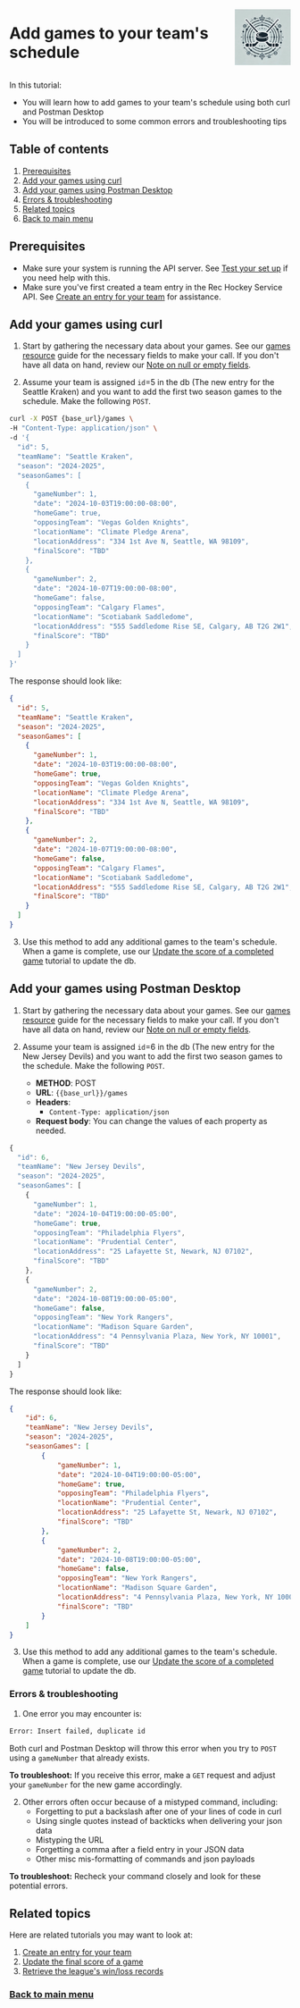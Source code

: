 <div style="display: flex; align-items: center; justify-content: space-between;">
  <h1>Add games to your team's schedule</h1>
  <img src="rhs-logo_4x4.jpeg" alt="Rec Hockey League Logo" style="width: 100px; height: 100px; margin-left: 20px;">
</div>

In this tutorial:

- You will learn how to add games to your team's schedule using both
curl and Postman Desktop
- You will be introduced to some common errors and troubleshooting tips

## Table of contents
1. [Prerequisites](#1)
2. [Add your games using curl](#2)
3. [Add your games using Postman Desktop](#3)
4. [Errors & troubleshooting](#4)
5. [Related topics](#5)
6. [Back to main menu](nav.md)

<a id="1"></a>
## Prerequisites

- Make sure your system is running the API server. See [Test your set up](test-system.md) if you need help with this.
- Make sure you've first created a team entry in the Rec Hockey Service API. See [Create an entry for your team](tut-create-team.md) for assistance.

<a id="2"></a>
## Add your games using curl

1. Start by gathering the necessary data about your games. See our [games resource](res-games.md) guide for the necessary fields to make your call. If you don't have all data on hand, review our [Note on null or empty fields](tut-null-fields.md).

2. Assume your team is assigned `id`=5 in the db (The new entry for the Seattle Kraken) and you want to add the first two season games to the schedule. Make the following `POST`.

```bash
curl -X POST {base_url}/games \
-H "Content-Type: application/json" \
-d '{
  "id": 5,
  "teamName": "Seattle Kraken",
  "season": "2024-2025",
  "seasonGames": [
    {
      "gameNumber": 1,
      "date": "2024-10-03T19:00:00-08:00",
      "homeGame": true,
      "opposingTeam": "Vegas Golden Knights",
      "locationName": "Climate Pledge Arena",
      "locationAddress": "334 1st Ave N, Seattle, WA 98109",
      "finalScore": "TBD"
    },
    {
      "gameNumber": 2,
      "date": "2024-10-07T19:00:00-08:00",
      "homeGame": false,
      "opposingTeam": "Calgary Flames",
      "locationName": "Scotiabank Saddledome",
      "locationAddress": "555 Saddledome Rise SE, Calgary, AB T2G 2W1",
      "finalScore": "TBD"
    }
  ]
}'
```

The response should look like:

```json
{
  "id": 5,
  "teamName": "Seattle Kraken",
  "season": "2024-2025",
  "seasonGames": [
    {
      "gameNumber": 1,
      "date": "2024-10-03T19:00:00-08:00",
      "homeGame": true,
      "opposingTeam": "Vegas Golden Knights",
      "locationName": "Climate Pledge Arena",
      "locationAddress": "334 1st Ave N, Seattle, WA 98109",
      "finalScore": "TBD"
    },
    {
      "gameNumber": 2,
      "date": "2024-10-07T19:00:00-08:00",
      "homeGame": false,
      "opposingTeam": "Calgary Flames",
      "locationName": "Scotiabank Saddledome",
      "locationAddress": "555 Saddledome Rise SE, Calgary, AB T2G 2W1",
      "finalScore": "TBD"
    }
  ]
}
```

3. Use this method to add any additional games to the team's schedule. When a game is complete, use our [Update the score of a completed game](tut-add-score.md) tutorial to update the db.

<a id="3"></a>
## Add your games using Postman Desktop

1. Start by gathering the necessary data about your games. See our [games resource](res-games.md) guide for the necessary fields to make your call. If you don't have all data on hand, review our [Note on null or empty fields](tut-null-fields.md).

2. Assume your team is assigned `id`=6 in the db (The new entry for the New Jersey Devils) and you want to add the first two season games to the schedule. Make the following `POST`. 

    * **METHOD**: POST
    * **URL**: `{{base_url}}/games`
    * **Headers**:
        * `Content-Type: application/json`
    * **Request body**:
        You can change the values of each property as needed.

```js
{
  "id": 6,
  "teamName": "New Jersey Devils",
  "season": "2024-2025",
  "seasonGames": [
    {
      "gameNumber": 1,
      "date": "2024-10-04T19:00:00-05:00",
      "homeGame": true,
      "opposingTeam": "Philadelphia Flyers",
      "locationName": "Prudential Center",
      "locationAddress": "25 Lafayette St, Newark, NJ 07102",
      "finalScore": "TBD"
    },
    {
      "gameNumber": 2,
      "date": "2024-10-08T19:00:00-05:00",
      "homeGame": false,
      "opposingTeam": "New York Rangers",
      "locationName": "Madison Square Garden",
      "locationAddress": "4 Pennsylvania Plaza, New York, NY 10001",
      "finalScore": "TBD"
    }
  ]
}
```

The response should look like:

```json
{
    "id": 6,
    "teamName": "New Jersey Devils",
    "season": "2024-2025",
    "seasonGames": [
        {
            "gameNumber": 1,
            "date": "2024-10-04T19:00:00-05:00",
            "homeGame": true,
            "opposingTeam": "Philadelphia Flyers",
            "locationName": "Prudential Center",
            "locationAddress": "25 Lafayette St, Newark, NJ 07102",
            "finalScore": "TBD"
        },
        {
            "gameNumber": 2,
            "date": "2024-10-08T19:00:00-05:00",
            "homeGame": false,
            "opposingTeam": "New York Rangers",
            "locationName": "Madison Square Garden",
            "locationAddress": "4 Pennsylvania Plaza, New York, NY 10001",
            "finalScore": "TBD"
        }
    ]
}
```

3. Use this method to add any additional games to the team's schedule. When a game is complete, use our [Update the score of a completed game](tut-add-score.md) tutorial to update the db.

<a id="4"></a>
### Errors & troubleshooting

1. One error you may encounter is:

```bash
Error: Insert failed, duplicate id
```
Both curl and Postman Desktop will throw this error when you try to `POST` using a  `gameNumber` that already exists. 

**To troubleshoot:** If you receive this error, make a `GET` request and adjust your `gameNumber` for the new game accordingly.

2. Other errors often occur because of a mistyped command, including:
    - Forgetting to put a backslash after one of your lines of code in curl
    - Using single quotes instead of backticks when delivering your json data
    - Mistyping the URL
    - Forgetting a comma after a field entry in your JSON data
    - Other misc mis-formatting of commands and json payloads

**To troubleshoot:** Recheck your command closely and look for these potential errors.


<a id="5"></a>
## Related topics

Here are related tutorials you may want to look at:

1. [Create an entry for your team](tut-create-team.md)
2. [Update the final score of a game](tut-add-score.md)
3. [Retrieve the league's win/loss records](tut-get-wins.md)

### [Back to main menu](nav.md)
